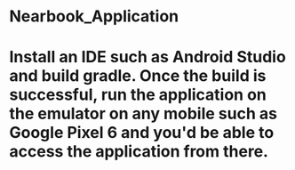 # Nearbook_Application

# Install an IDE such as Android Studio and build gradle. Once the build is successful, run the application on the emulator on any mobile such as Google Pixel 6 and you'd be able to access the application from there.
